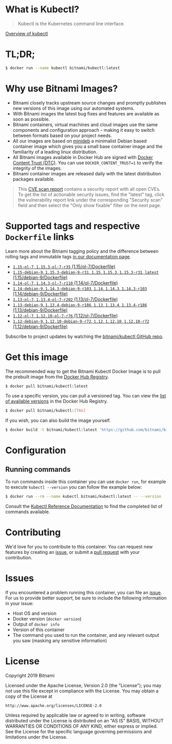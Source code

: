 
# What is Kubectl?

> Kubectl is the Kubernetes command line interface.

[Overview of kubectl](https://kubernetes.io/docs/reference/kubectl/overview/)

# TL;DR;

```bash
$ docker run --name kubectl bitnami/kubectl:latest
```

# Why use Bitnami Images?

* Bitnami closely tracks upstream source changes and promptly publishes new versions of this image using our automated systems.
* With Bitnami images the latest bug fixes and features are available as soon as possible.
* Bitnami containers, virtual machines and cloud images use the same components and configuration approach - making it easy to switch between formats based on your project needs.
* All our images are based on [minideb](https://github.com/bitnami/minideb) a minimalist Debian based container image which gives you a small base container image and the familiarity of a leading linux distribution.
* All Bitnami images available in Docker Hub are signed with [Docker Content Trust (DTC)](https://docs.docker.com/engine/security/trust/content_trust/). You can use `DOCKER_CONTENT_TRUST=1` to verify the integrity of the images.
* Bitnami container images are released daily with the latest distribution packages available.


> This [CVE scan report](https://quay.io/repository/bitnami/kubectl?tab=tags) contains a security report with all open CVEs. To get the list of actionable security issues, find the "latest" tag, click the vulnerability report link under the corresponding "Security scan" field and then select the "Only show fixable" filter on the next page.

# Supported tags and respective `Dockerfile` links

Learn more about the Bitnami tagging policy and the difference between rolling tags and immutable tags [in our documentation page](https://docs.bitnami.com/containers/how-to/understand-rolling-tags-containers/).


* [`1.15-ol-7`, `1.15.3-ol-7-r35` (1.15/ol-7/Dockerfile)](https://github.com/bitnami/bitnami-docker-kubectl/blob/1.15.3-ol-7-r35/1.15/ol-7/Dockerfile)
* [`1.15-debian-9`, `1.15.3-debian-9-r31`, `1.15`, `1.15.3`, `1.15.3-r31`, `latest` (1.15/debian-9/Dockerfile)](https://github.com/bitnami/bitnami-docker-kubectl/blob/1.15.3-debian-9-r31/1.15/debian-9/Dockerfile)
* [`1.14-ol-7`, `1.14.3-ol-7-r110` (1.14/ol-7/Dockerfile)](https://github.com/bitnami/bitnami-docker-kubectl/blob/1.14.3-ol-7-r110/1.14/ol-7/Dockerfile)
* [`1.14-debian-9`, `1.14.3-debian-9-r103`, `1.14`, `1.14.3`, `1.14.3-r103` (1.14/debian-9/Dockerfile)](https://github.com/bitnami/bitnami-docker-kubectl/blob/1.14.3-debian-9-r103/1.14/debian-9/Dockerfile)
* [`1.13-ol-7`, `1.13.4-ol-7-r202` (1.13/ol-7/Dockerfile)](https://github.com/bitnami/bitnami-docker-kubectl/blob/1.13.4-ol-7-r202/1.13/ol-7/Dockerfile)
* [`1.13-debian-9`, `1.13.4-debian-9-r186`, `1.13`, `1.13.4`, `1.13.4-r186` (1.13/debian-9/Dockerfile)](https://github.com/bitnami/bitnami-docker-kubectl/blob/1.13.4-debian-9-r186/1.13/debian-9/Dockerfile)
* [`1.12-ol-7`, `1.12.10-ol-7-r76` (1.12/ol-7/Dockerfile)](https://github.com/bitnami/bitnami-docker-kubectl/blob/1.12.10-ol-7-r76/1.12/ol-7/Dockerfile)
* [`1.12-debian-9`, `1.12.10-debian-9-r72`, `1.12`, `1.12.10`, `1.12.10-r72` (1.12/debian-9/Dockerfile)](https://github.com/bitnami/bitnami-docker-kubectl/blob/1.12.10-debian-9-r72/1.12/debian-9/Dockerfile)

Subscribe to project updates by watching the [bitnami/kubectl GitHub repo](https://github.com/bitnami/bitnami-docker-kubectl).

# Get this image

The recommended way to get the Bitnami Kubectl Docker Image is to pull the prebuilt image from the [Docker Hub Registry](https://hub.docker.com/r/bitnami/kubectl).

```bash
$ docker pull bitnami/kubectl:latest
```

To use a specific version, you can pull a versioned tag. You can view the [list of available versions](https://hub.docker.com/r/bitnami/kubectl/tags/) in the Docker Hub Registry.

```bash
$ docker pull bitnami/kubectl:[TAG]
```

If you wish, you can also build the image yourself.

```bash
$ docker build -t bitnami/kubectl:latest 'https://github.com/bitnami/bitnami-docker-kubectl.git#master:1.15/debian-9'
```

# Configuration

## Running commands

To run commands inside this container you can use `docker run`, for example to execute `kubectl --version` you can follow the example below:

```bash
$ docker run --rm --name kubectl bitnami/kubectl:latest -- --version
```

Consult the [Kubectl Reference Documentation](https://kubernetes.io/docs/reference/generated/kubectl/kubectl-commands) to find the completed list of commands available.

# Contributing

We'd love for you to contribute to this container. You can request new features by creating an [issue](https://github.com/bitnami/bitnami-docker-kubectl/issues), or submit a [pull request](https://github.com/bitnami/bitnami-docker-kubectl/pulls) with your contribution.

# Issues

If you encountered a problem running this container, you can file an [issue](https://github.com/bitnami/bitnami-docker-kubectl/issues). For us to provide better support, be sure to include the following information in your issue:

- Host OS and version
- Docker version (`docker version`)
- Output of `docker info`
- Version of this container
- The command you used to run the container, and any relevant output you saw (masking any sensitive information)

# License

Copyright 2019 Bitnami

Licensed under the Apache License, Version 2.0 (the "License");
you may not use this file except in compliance with the License.
You may obtain a copy of the License at

    http://www.apache.org/licenses/LICENSE-2.0

Unless required by applicable law or agreed to in writing, software
distributed under the License is distributed on an "AS IS" BASIS,
WITHOUT WARRANTIES OR CONDITIONS OF ANY KIND, either express or implied.
See the License for the specific language governing permissions and
limitations under the License.
